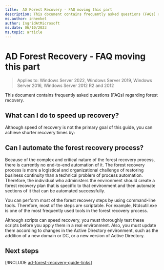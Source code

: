 ```yaml
---
title:  AD Forest Recovery - FAQ moving this part
description: This document contains frequently asked questions (FAQs) regarding forest recovery.
ms.author: inhenkel
author: IngridAtMicrosoft
ms.date: 06/10/2023
ms.topic: article
---
```


# AD Forest Recovery - FAQ moving this part

> Applies to: Windows Server 2022, Windows Server 2019, Windows Server 2016, Windows Server 2012 R2 and 2012

This document contains frequently asked questions (FAQs) regarding forest recovery.

## What can I do to speed up recovery?

Although speed of recovery is not the primary goal of this guide, you can
achieve shorter recovery times by:
<!-- 
- Creating a detailed forest recovery plan, updating it on a regular basis,
    and practicing it in a simulated test environment of reasonable size at
    least once a year.

- Performing a Windows Server Backup FULL backup which provides for both
    bare-metal recovery (BMR) or a System State recovery.

- Using virtualized domain controller (DC) cloning

  - Virtualized DC cloning expedites the process to get additional Domain
        Controllers deployed to restore the original bandwidth of domain
        services.DCs running after one DC is restored from backup in each
        domain, as it is a non-authoritative restoration, the PDC Emulator must
        also be available during the cloning operation. The additional
        virtualized DCs can be cloned rather than waiting for potentially
        lengthy AD DS installations to be completed and for the completion of
        non-critical replication after installation.

  - Forests where virtual DCs are hosted in a relatively small number of
        well-connected data centers potentially benefit most from cloning during
        recovery. However, any environment where multiple virtualized DCs for
        the same domain are co-located on the same hypervisor host should
        benefit.

- Using Install From Media [IFM](https://social.technet.microsoft.com/wiki/contents/articles/8630.active-directory-step-by-step-guide-to-install-an-additional-domain-controller-using-ifm.aspx)
    to reduce the time needed for complete replication, by reducing replication
    traffic, as only the delta will be replicated. It also enable fast
    installation of multiple DCs.

- If using complex remote site scenarios (rare):

  - Install AD DS on one or multiple servers in a hub or staging site, and
        then ship them to the remote site.

  - Implement backup/restore procedures for DCs with poor/intermittent
        connectivity, in addition to the DCs designated as primary backup and
        disaster recovery (BDR) systems in primary datacenter locations.  
        You will need to add steps to bring the restored DCs in other locations
        in sync with the main datacenter DCs. To do this, designate one DC as
        the computer account reference and only there let KDCSVC run. On the
        other DCs you restored, follow this article:  
        [Reset domain controller's password with Netdom.exe](/troubleshoot/windows-server/windows-security/use-netdom-reset-domain-controller-password)

- Deploying read-only domain controllers (RODCs)

  - RODCs can provide business continuity during the recovery process
        because they do not have to be disconnected from the network as writable
        DCs do. RODCs do not perform outbound replication. Therefore, they do
        not present the same risk that writable DCs pose for replicating
        damaging data back into the recovered environment.

Other factors that affect the duration of the forest recovery process include
the following:

- When the Domain Controllers are Virtual machines, you may take advantage of
    snapshot restore to roll back a DC to a known good state. This is not the
    recommended approach as snapshots used for backups come with a number of
    caveats, such as the availability of disk space for the snapshots on the VM
    server to have a usable backup history. We strongly recommend to use regular
    backups as the main means for recovery. VM snapshots may help for recovery
    from problems after sensitive changes, such as forest-wide updates like
    domain rename or large schema updates.  
    Note: You need to mark SYSVOL as authoritative for DFSR manually when
    needed.  
    For more information about Virtualized Domain Controller, see [Virtualized Domain Controller Architecture](/windows-server/identity/ad-ds/get-started/virtual-dc/virtualized-domain-controller-architecture.md).

- When you restore DCs from backups, it takes time to:

  - Locate and retrieve the physical backup media, such as tapes.

  - Reinstall the operating system, depending on the recovery scenario.

  - Restore data from backup media.

        NOTE: You can reduce the time required to reinstall the operating system
        and restore data from backup by performing a BMR recovery instead of
        system state restore. Because bare-metal recovery is binary-based, it
        completes much faster than system state restore. However, if the server
        contains data that is excluded from system state data that you do not
        want to restore, bare-metal recovery might not be a viable alternative
        to system state restore. Consider the advantages of performing a full
        server recovery instead of a system state restore for your servers
        specifically and prepare accordingly by performing the appropriate type
        of backup that you plan to restore later. General best practice would
        recommend performing a FULL backup which will provide for both a BMR or
        System State restore type.

  - When you rebuild DCs by replication, it takes time to replicate data for
        network-based promotions.You can decrease the time required for
        restoring DCs by performing the following steps:

        Place the new domain controller in the same subnet as the partner to
        promote. This minimizes delays due to network roundtrip and throughput.

- Reduce the time for retrieving backup media by:

  - Using the Active Directory Database Mounting Tool (Dsamain.exe) to
        identify the best backup to use for restore operations. For more
        information about using the Active Directory Database Mounting Tool, see
        the [Active Directory Database Mounting Tool Step-by-Step Guide](/previous-versions/windows/it-pro/windows-server-2008-R2-and-2008/cc753609(v=ws.10)).

  - Labeling the backup media clearly and storing the media in an organized
        fashion at a convenient, yet secure, location that allows fast
        retrieval. Make sure you have valid credentials according to your
        backups.

- Force the removal of AD DS from the DCs instead of reinstalling the
    operating system. If the cause of the forest-wide failure has been
    identified to be purely within the scope of AD DS, you do not have to
    reinstall the operating system on the DCs.

  - For more information about forcing the removal of AD DS from a DC, see [Forcing the Removal of a Windows Server 2008 Domain
        Controller](/previous-versions/windows/it-pro/windows-server-2008-R2-and-2008/cc731871(v=ws.10))
        (<https://go.microsoft.com/fwlink/?LinkId=132627>).

- Use faster tape devices or disk backups to reduce the time that is required
    for restore operations.

Businesses that have a more aggressive service-level agreement (SLA) might
consider altering the forest recovery procedures to speed recovery.
-->

## Can I automate the forest recovery process?

Because of the complex and critical nature of the forest recovery process, there
is currently no end-to-end automation of it. The forest recovery process is more
a logistical and organizational challenge of restoring business continuity than
a technical problem of process automation. Therefore, the individual who
administers the environment should create a forest recovery plan that is
specific to that environment and then automate sections of it that can be
automated successfully.

You can perform most of the forest recovery steps by using command-line tools.
Therefore, most of the steps are scriptable. For example, Ntdsutil.exe is one of
the most frequently used tools in the forest recovery process.

Although scripts can speed recovery, you must thoroughly test these scripts
before you apply them in a real environment. Also, you must update them
according to changes in the Active Directory environment, such as the addition
of a new domain or DC, or a new version of Active Directory.

## Next steps

[!INCLUDE [ad-forest-recovery-guide-links](includes/ad-forest-recovery-guide-links.md)]
